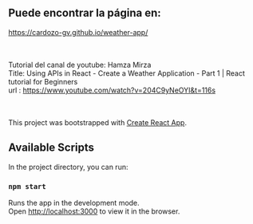
## Puede encontrar la página en:

https://cardozo-gv.github.io/weather-app/

</br> </br>
Tutorial del canal de youtube: Hamza Mirza </br>
Title: Using APIs in React - Create a Weather Application - Part 1 | React tutorial for Beginners </br>
url : https://www.youtube.com/watch?v=204C9yNeOYI&t=116s


</br> </br>
This project was bootstrapped with [Create React App](https://github.com/facebook/create-react-app).

## Available Scripts

In the project directory, you can run:

### `npm start`

Runs the app in the development mode.<br>
Open [http://localhost:3000](http://localhost:3000) to view it in the browser.
